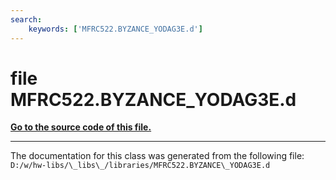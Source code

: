 ```yaml
---
search:
    keywords: ['MFRC522.BYZANCE_YODAG3E.d']
---
```


# file MFRC522.BYZANCE\_YODAG3E.d

**[Go to the source code of this file.](_m_f_r_c522_8_b_y_z_a_n_c_e___y_o_d_a_g3_e_8d_source.md)**


----------------------------------------
The documentation for this class was generated from the following file: `D:/w/hw-libs/\_libs\_/libraries/MFRC522.BYZANCE\_YODAG3E.d`
